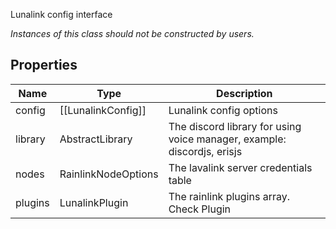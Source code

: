 Lunalink config interface

*Instances of this class should not be constructed by users.*

## Properties

| Name | Type | Description |
|-|-|-|
| config | [[LunalinkConfig]] | Lunalink config options |
| library | AbstractLibrary | The discord library for using voice manager, example: discordjs, erisjs |
| nodes | RainlinkNodeOptions | The lavalink server credentials table |
| plugins | LunalinkPlugin | The rainlink plugins array. Check Plugin |

